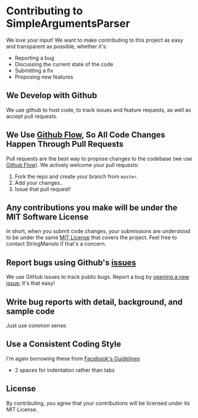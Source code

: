 # Contributing to SimpleArgumentsParser
We love your input! We want to make contributing to this project as easy and transparent as possible, whether it's:

- Reporting a bug  
- Discussing the current state of the code
- Submitting a fix
- Proposing new features

## We Develop with Github
We use github to host code, to track issues and feature requests, as well as accept pull requests.

## We Use [Github Flow](https://guides.github.com/introduction/flow/index.html), So All Code Changes Happen Through Pull Requests
Pull requests are the best way to propose changes to the codebase (we use [Github Flow](https://guides.github.com/introduction/flow/index.html)). We actively welcome your pull requests:
1. Fork the repo and create your branch from `master`.  
2. Add your changes..  
3. Issue that pull request!  
  
## Any contributions you make will be under the MIT Software License
In short, when you submit code changes, your submissions are understood to be under the same [MIT License](http://choosealicense.com/licenses/mit/) that covers the project. Feel free to contact StringManolo if that's a concern.

## Report bugs using Github's [issues](https://github.com/stringmanolo/simpleargumentsparser/issues)
We use GitHub issues to track public bugs. Report a bug by [opening a new issue](https://github.com/StringManolo/simpleArgumentsParser/issues/new/choose); it's that easy!                                                                             

## Write bug reports with detail, background, and sample code
Just use common sense.

## Use a Consistent Coding Style
I'm again borrowing these from [Facebook's Guidelines](https://github.com/facebook/draft-js/blob/a9316a723f9e918afde44dea68b5f9f39b7d9b00/CONTRIBUTING.md)  

* 2 spaces for indentation rather than tabs  

## License
By contributing, you agree that your contributions will be licensed under its MIT License.
